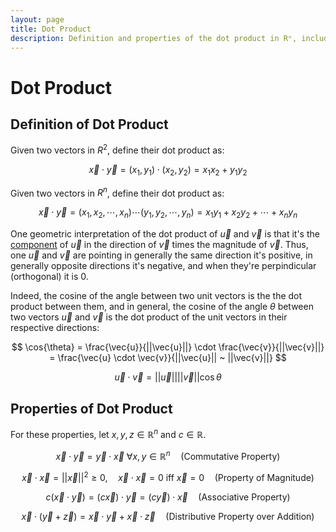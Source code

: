 ```yaml
---
layout: page
title: Dot Product
description: Definition and properties of the dot product in Rⁿ, including geometric interpretation as angle measurement and its relationship to vector projection.
---
```


# Dot Product

## Definition of Dot Product

Given two vectors in $R^2$, define their dot product as:

$$ \vec{x} \cdot \vec{y} = (x_1, y_1) \cdot (x_2, y_2) = x_1 x_2 + y_1 y_2 $$

Given two vectors in $R^n$, define their dot product as:

$$ \vec{x} \cdot \vec{y} = (x_1, x_2, \cdots, x_n) \cdots (y_1, y_2, \cdots, y_n)  = x_1 y_1 + x_2 y_2 + \cdots + x_n y_n $$

One geometric interpretation of the dot product of $\vec{u}$ and $\vec{v}$ is that it's the [component](projection) of $\vec{u}$ in the direction of $\vec{v}$ times the magnitude of $\vec{v}$. Thus, one $\vec{u}$ and $\vec{v}$ are pointing in generally the same direction it's positive, in generally opposite directions it's negative, and when they're perpindicular (orthogonal) it is $0$.

Indeed, the cosine of the angle between two unit vectors is the the dot product between them, and in general, the cosine of the angle $\theta$ between two vectors $\vec{u}$ and $\vec{v}$ is the dot product of the unit vectors in their respective directions:

$$ \cos{\theta} =  \frac{\vec{u}}{||\vec{u}||} \cdot \frac{\vec{v}}{||\vec{v}||} = \frac{\vec{u} \cdot \vec{v}}{||\vec{u}|| ~ ||\vec{v}||} $$ 


$$ \vec{u} \cdot \vec{v} = ||\vec{u}|| ||\vec{v}|| \cos{\theta} $$

## Properties of Dot Product

For these properties, let $x, y, z \in \mathbb{R}^n$ and $c \in \mathbb{R}.$

$$ \vec{x} \cdot \vec{y} = \vec{y} \cdot \vec{x} ~ \forall x, y \in \mathbb{R}^n \quad \text{(Commutative Property)} $$

$$ \vec{x} \cdot \vec{x} = {|| \vec{x} ||}^2 \geq 0, \quad \vec{x} \cdot \vec{x} = 0 ~ \text{iff} ~ \vec{x} = 0 \quad \text{(Property of Magnitude)} $$ 

$$ c(\vec{x} \cdot \vec{y}) = (c\vec{x}) \cdot \vec{y} = (c\vec{y}) \cdot \vec{x}  \quad \text{(Associative Property)} $$

$$ \vec{x} \cdot (\vec{y} + \vec{z}) = \vec{x} \cdot \vec{y} + \vec{x} \cdot \vec{z} \quad \text{(Distributive Property over Addition)} $$
